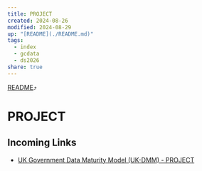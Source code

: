 ```yaml
---
title: PROJECT
created: 2024-08-26
modified: 2024-08-29
up: "[README](./README.md)"
tags:
  - index
  - gcdata
  - ds2026
share: true
---
```

[README](./README.md)⤴️
# PROJECT
## Incoming Links
- [UK Government Data Maturity Model (UK-DMM) - PROJECT](./UK%20Government%20Data%20Maturity%20Model%20(UK-DMM)%20-%20PROJECT.md)
